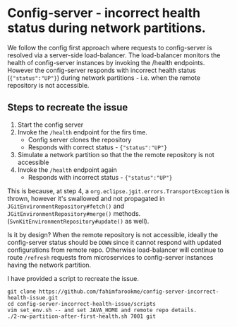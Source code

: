# Config-server - incorrect health status during network partitions.

We follow the config first approach where requests to config-server is resolved via a server-side load-balancer. The load-balancer monitors the health of config-server instances by invoking the /health endpoints. However the config-server responds with incorrect health status (`{"status":"UP"}`) during network partitions - i.e. when the remote repository is not accessible.

## Steps to recreate the issue
1. Start the config server
2. Invoke the `/health` endpoint for the firs time.
   - Config server clones the repository
   - Responds with correct status - `{"status":"UP"}`
3. Simulate a network partition so that the the remote repository is not accessible
4. Invoke the `/health` endpoint again
   - Responds with incorrect status - `{"status":"UP"}`

This is because, at step 4, a `org.eclipse.jgit.errors.TransportException` is thrown, however it's swallowed and not propagated in `JGitEnvironmentRepository#fetch()` and `JGitEnvironmentRepository#merge()` methods. (`SvnKitEnvironmentRepository#update()` as well).

Is it by design? When the remote repository is not accessible, ideally the config-server status should be `DOWN` since it cannot respond with updated configurations from remote repo. Otherwise load-balancer will continue to route `/refresh` requests from microservices to config-server instances having the network partition.

I have provided a script to recreate the issue.

```
git clone https://github.com/fahimfarookme/config-server-incorrect-health-issue.git
cd config-server-incorrect-health-issue/scripts
vim set_env.sh -- and set JAVA_HOME and remote repo details.
./2-nw-partition-after-first-health.sh 7001 git
```
